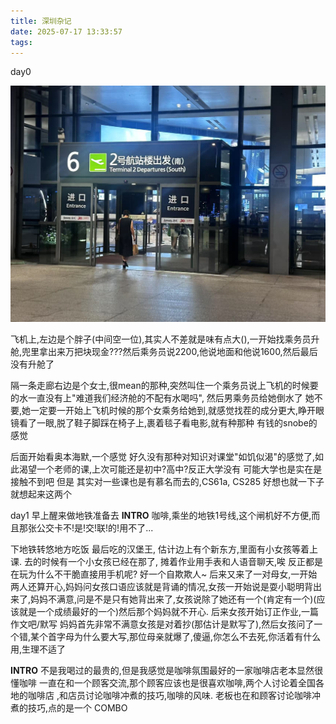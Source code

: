 ```yaml
---
title: 深圳杂记
date: 2025-07-17 13:33:57
tags:
---
```

day0

![img](shenzhen/airpot_shanghai.jpg)

飞机上,左边是个胖子(中间空一位),其实人不差就是味有点大(),一开始找乘务员升舱,兜里拿出来万把块现金???然后乘务员说2200,他说地面和他说1600,然后最后没有升舱了

隔一条走廊右边是个女士,很mean的那种,突然叫住一个乘务员说上飞机的时候要的水一直没有上"难道我们经济舱的不配有水喝吗", 然后男乘务员给她倒水了 她不要,她一定要一开始上飞机时候的那个女乘务给她到,就感觉找茬的成分更大,睁开眼镜看了一眼,脱了鞋子脚踩在椅子上,裹着毯子看电影,就有种那种 有钱的snobe的感觉

后面开始看奥本海默,一个感觉 好久没有那种对知识对课堂"如饥似渴"的感觉了,如此渴望一个老师的课,上次可能还是初中?高中?反正大学没有 可能大学也是实在是接触不到吧 但是 其实对一些课也是有慕名而去的,CS61a, CS285 好想也就一下子就想起来这两个

day1
早上醒来做地铁准备去 **INTRO** 咖啡,乘坐的地铁1号线,这个闸机好不方便,而且那张公交卡不!是!交!联!的!用不了...

下地铁转悠地方吃饭 最后吃的汉堡王, 估计边上有个新东方,里面有小女孩等着上课. 去的时候有一个小女孩已经在那了, 摊着作业用手表和人语音聊天,唉 反正都是在玩为什么不干脆直接用手机呢? 好一个自欺欺人~
后来又来了一对母女,一开始两人还算开心,妈妈问女孩口语应该就是背诵的情况,女孩一开始说是耍小聪明背出来了,妈妈不满意,问是不是只有她背出来了,女孩说除了她还有一个(肯定有一个)(应该就是一个成绩最好的一个)然后那个妈妈就不开心. 后来女孩开始订正作业,一篇作文吧/默写 妈妈首先非常不满意女孩是对着抄(那估计是默写了),然后女孩问了一个错,某个首字母为什么要大写,那位母亲就爆了,傻逼,你怎么不去死,你活着有什么用,生理不适了

**INTRO** 不是我喝过的最贵的,但是我感觉是咖啡氛围最好的一家咖啡店老本显然很懂咖啡 一直在和一个顾客交流,那个顾客应该也是很喜欢咖啡,两个人讨论着全国各地的咖啡店 ,和店员讨论咖啡冲煮的技巧,咖啡的风味. 老板也在和顾客讨论咖啡冲煮的技巧,点的是一个 COMBO
